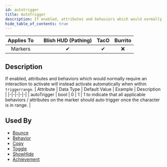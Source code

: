 ```yaml
---
id: autotrigger
title: AutoTrigger
description: If enabled, attributes and behaviors which would normally require an interaction to activate will instead activate automatically when within `triggerrange`.
hide_table_of_contents: true
---
```

| Applies To | | Blish HUD (Pathing) | TacO | Burrito |
|-|-|-|-|-|
| <center>Markers</center> | | <center>✔</center> | <center>✔</center> | <center>❌</center> |



## Description
If enabled, attributes and behaviors which would normally require an interaction to activate will instead activate automatically when within `triggerrange`.
| Attribute | Data Type | Default Value | Example | Description |
|-|-|-|-|-|
| autoTrigger | bool | 0 | 1 | 1 to indicate that all applicable behaviors / attributes on the marker should auto trigger once the character is in range. | 



## Used By
- [Bounce](/docs/marker-dev/attributes/bounce)
- [Behavior](/docs/marker-dev/attributes/behavior)
- [Copy](/docs/marker-dev/attributes/copy)
- [Toggle](/docs/marker-dev/attributes/toggle)
- [ShowHide](/docs/marker-dev/attributes/showhide)
- [Achievement](/docs/marker-dev/attributes/achievement)

